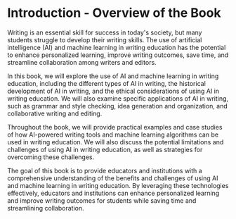 Introduction - Overview of the Book
==============================================

Writing is an essential skill for success in today's society, but many students struggle to develop their writing skills. The use of artificial intelligence (AI) and machine learning in writing education has the potential to enhance personalized learning, improve writing outcomes, save time, and streamline collaboration among writers and editors.

In this book, we will explore the use of AI and machine learning in writing education, including the different types of AI in writing, the historical development of AI in writing, and the ethical considerations of using AI in writing education. We will also examine specific applications of AI in writing, such as grammar and style checking, idea generation and organization, and collaborative writing and editing.

Throughout the book, we will provide practical examples and case studies of how AI-powered writing tools and machine learning algorithms can be used in writing education. We will also discuss the potential limitations and challenges of using AI in writing education, as well as strategies for overcoming these challenges.

The goal of this book is to provide educators and institutions with a comprehensive understanding of the benefits and challenges of using AI and machine learning in writing education. By leveraging these technologies effectively, educators and institutions can enhance personalized learning and improve writing outcomes for students while saving time and streamlining collaboration.

